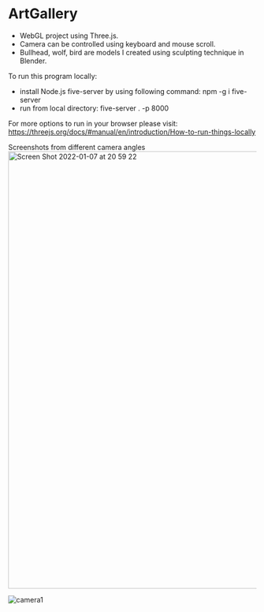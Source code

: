 # ArtGallery
- WebGL project using Three.js.
- Camera can be controlled using keyboard and mouse scroll.
- Bullhead, wolf, bird are models I created using sculpting technique in Blender. 

To run this program locally:
+ install Node.js five-server by using following command: npm -g i five-server
+ run from local directory: five-server . -p 8000

For more options to run in your browser please visit: https://threejs.org/docs/#manual/en/introduction/How-to-run-things-locally

Screenshots from different camera angles
<img width="886" alt="Screen Shot 2022-01-07 at 20 59 22" src="https://user-images.githubusercontent.com/47386144/148639766-b6048e92-eb4a-4f96-8cd9-d0820411e749.png">

![camera1](https://user-images.githubusercontent.com/47386144/148639772-e7eaf48c-9001-4fa9-afab-7f688e77254a.png)
